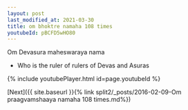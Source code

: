 ```yaml
---
layout: post
last_modified_at: 2021-03-30
title: om bhoktre namaha 108 times
youtubeId: pBCFD5wHO80
---
```

 
 
Om Devasura maheswaraya nama 
 
 -  Who is the ruler of rulers of Devas and Asuras 
 
  
 
  
 
 
 
 
 
 


{% include youtubePlayer.html id=page.youtubeId %}
 
[Next]({{ site.baseurl }}{% link  split2/_posts/2016-02-09-Om praagvamshaaya namaha 108 times.md%})
 
